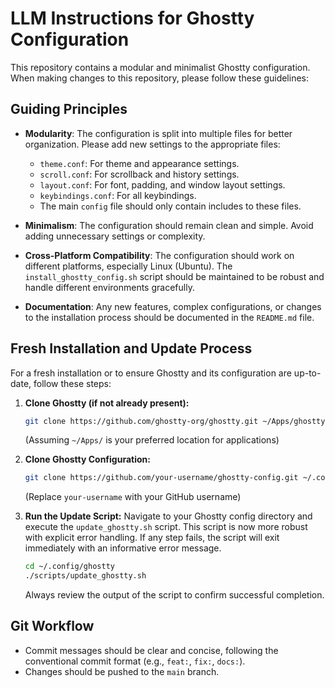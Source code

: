 # LLM Instructions for Ghostty Configuration

This repository contains a modular and minimalist Ghostty configuration. When making changes to this repository, please follow these guidelines:

## Guiding Principles

*   **Modularity**: The configuration is split into multiple files for better organization. Please add new settings to the appropriate files:
    *   `theme.conf`: For theme and appearance settings.
    *   `scroll.conf`: For scrollback and history settings.
    *   `layout.conf`: For font, padding, and window layout settings.
    *   `keybindings.conf`: For all keybindings.
    *   The main `config` file should only contain includes to these files.

*   **Minimalism**: The configuration should remain clean and simple. Avoid adding unnecessary settings or complexity.

*   **Cross-Platform Compatibility**: The configuration should work on different platforms, especially Linux (Ubuntu). The `install_ghostty_config.sh` script should be maintained to be robust and handle different environments gracefully.

*   **Documentation**: Any new features, complex configurations, or changes to the installation process should be documented in the `README.md` file.

## Fresh Installation and Update Process

For a fresh installation or to ensure Ghostty and its configuration are up-to-date, follow these steps:

1.  **Clone Ghostty (if not already present):**
    ```bash
    git clone https://github.com/ghostty-org/ghostty.git ~/Apps/ghostty
    ```
    (Assuming `~/Apps/` is your preferred location for applications)

2.  **Clone Ghostty Configuration:**
    ```bash
    git clone https://github.com/your-username/ghostty-config.git ~/.config/ghostty
    ```
    (Replace `your-username` with your GitHub username)

3.  **Run the Update Script:**
    Navigate to your Ghostty config directory and execute the `update_ghostty.sh` script. This script is now more robust with explicit error handling. If any step fails, the script will exit immediately with an informative error message.

    ```bash
    cd ~/.config/ghostty
    ./scripts/update_ghostty.sh
    ```
    Always review the output of the script to confirm successful completion.

## Git Workflow

*   Commit messages should be clear and concise, following the conventional commit format (e.g., `feat:`, `fix:`, `docs:`).
*   Changes should be pushed to the `main` branch.